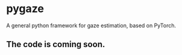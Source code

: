 # pygaze
A general python framework for gaze estimation, based on PyTorch.
## The code is coming soon.
